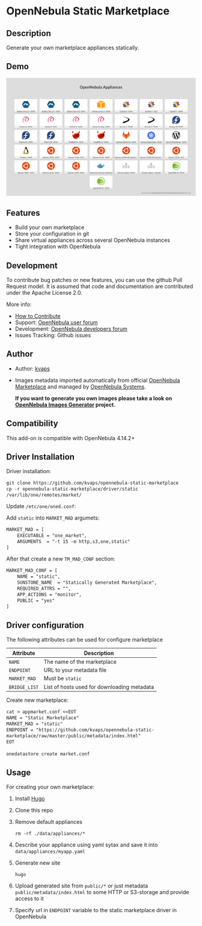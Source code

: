 # OpenNebula Static Marketplace

## Description

Generate your own marketplace appliances statically.

## Demo

[![screenshot](screenshot.png)](https://raw.githack.com/kvaps/opennebula-static-marketplace/master/public/index.html)

## Features

* Build your own marketplace
* Store your configuration in git
* Share virtual appliances across several OpenNebula instances
* Tight integration with OpenNebula

## Development

To contribute bug patches or new features, you can use the github Pull Request model. It is assumed that code and documentation are contributed under the Apache License 2.0. 

More info:
* [How to Contribute](http://opennebula.org/addons/contribute/)
* Support: [OpenNebula user forum](https://forum.opennebula.org/c/support)
* Development: [OpenNebula developers forum](https://forum.opennebula.org/c/development)
* Issues Tracking: Github issues

## Author

* Author: [kvaps](http://github.com/kvaps)

* Images metadata imported automatically from official [OpenNebula Marketplace](http://marketplace.opennebula.systems/) and managed by [OpenNebula Systems](http://opennebula.systems/).

  **If you want to generate you own images please take a look on [OpenNebula Images Generator](https://github.com/kvaps/opennebula-images) project.**

## Compatibility

This add-on is compatible with OpenNebula 4.14.2+

## Driver Installation

Driver installation:

```
git clone https://github.com/kvaps/opennebula-static-marketplace
cp -r opennebula-static-marketplace/driver/static /var/lib/one/remotes/market/
```

Update `/etc/one/oned.conf`:

Add `static` into `MARKET_MAD` argumets:

```
MARKET_MAD = [
    EXECUTABLE = "one_market",
    ARGUMENTS  = "-t 15 -m http,s3,one,static"
]
```

After that create a new `TM_MAD_CONF` section:

```
MARKET_MAD_CONF = [
    NAME = "static",
    SUNSTONE_NAME  = "Statically Generated Marketplace",
    REQUIRED_ATTRS = "",
    APP_ACTIONS = "monitor",
    PUBLIC = "yes"
]
```

## Driver configuration

The following attributes can be used for configure marketplace

|    Attribute        |                     Description                |
| ---------------     | ---------------------------------------------- |
| `NAME`              | The name of the marketplace                    |
| `ENDPOINT`          | URL to your metadata file                      |
| `MARKET_MAD`        | Must be `static`                               |
| `BRIDGE_LIST`       | List of hosts used for downloading metadata    |


Create new marketplace:

```
cat > appmarket.conf <<EOT
NAME = "Static Marketplace"
MARKET_MAD = "static"
ENDPOINT = "https://github.com/kvaps/opennebula-static-marketplace/raw/master/public/metadata/index.html"
EOT

onedatastore create market.conf
```

## Usage 

For creating your own marketplace:

1. Install [Hugo](https://github.com/gohugoio/hugo)

2. Clone this repo

3. Remove default appliances

   ```
   rm -rf ./data/appliances/*
   ```

4. Describe your appliance using yaml sytax and save it into `data/appliances/myapp.yaml`

5. Generate new site

   ```
   hugo
   ```

6. Upload generated site from `public/*` or just metadata `public/metadata/index.html` to some HTTP or S3-storage and provide access to it

7. Specify url in `ENDPOINT` variable to the static marketplace driver in OpenNebula
